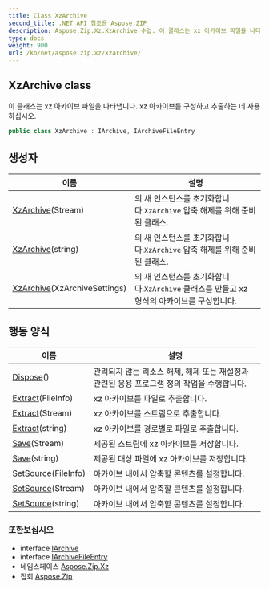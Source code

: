 ```yaml
---
title: Class XzArchive
second_title: .NET API 참조용 Aspose.ZIP
description: Aspose.Zip.Xz.XzArchive 수업. 이 클래스는 xz 아카이브 파일을 나타냅니다. xz 아카이브를 구성하고 추출하는 데 사용하십시오.
type: docs
weight: 900
url: /ko/net/aspose.zip.xz/xzarchive/
---
```

## XzArchive class

이 클래스는 xz 아카이브 파일을 나타냅니다. xz 아카이브를 구성하고 추출하는 데 사용하십시오.

```csharp
public class XzArchive : IArchive, IArchiveFileEntry
```

## 생성자

| 이름 | 설명 |
| --- | --- |
| [XzArchive](xzarchive/#constructor_1)(Stream) | 의 새 인스턴스를 초기화합니다.`XzArchive` 압축 해제를 위해 준비된 클래스. |
| [XzArchive](xzarchive/#constructor_2)(string) | 의 새 인스턴스를 초기화합니다.`XzArchive` 압축 해제를 위해 준비된 클래스. |
| [XzArchive](xzarchive/#constructor)(XzArchiveSettings) | 의 새 인스턴스를 초기화합니다.`XzArchive` 클래스를 만들고 xz 형식의 아카이브를 구성합니다. |

## 행동 양식

| 이름 | 설명 |
| --- | --- |
| [Dispose](../../aspose.zip.xz/xzarchive/dispose/)() | 관리되지 않는 리소스 해제, 해제 또는 재설정과 관련된 응용 프로그램 정의 작업을 수행합니다. |
| [Extract](../../aspose.zip.xz/xzarchive/extract/#extract_1)(FileInfo) | xz 아카이브를 파일로 추출합니다. |
| [Extract](../../aspose.zip.xz/xzarchive/extract/#extract_2)(Stream) | xz 아카이브를 스트림으로 추출합니다. |
| [Extract](../../aspose.zip.xz/xzarchive/extract/#extract)(string) | xz 아카이브를 경로별로 파일로 추출합니다. |
| [Save](../../aspose.zip.xz/xzarchive/save/#save)(Stream) | 제공된 스트림에 xz 아카이브를 저장합니다. |
| [Save](../../aspose.zip.xz/xzarchive/save/#save_1)(string) | 제공된 대상 파일에 xz 아카이브를 저장합니다. |
| [SetSource](../../aspose.zip.xz/xzarchive/setsource/#setsource)(FileInfo) | 아카이브 내에서 압축할 콘텐츠를 설정합니다. |
| [SetSource](../../aspose.zip.xz/xzarchive/setsource/#setsource_1)(Stream) | 아카이브 내에서 압축할 콘텐츠를 설정합니다. |
| [SetSource](../../aspose.zip.xz/xzarchive/setsource/#setsource_2)(string) | 아카이브 내에서 압축할 콘텐츠를 설정합니다. |

### 또한보십시오

* interface [IArchive](../../aspose.zip/iarchive/)
* interface [IArchiveFileEntry](../../aspose.zip/iarchivefileentry/)
* 네임스페이스 [Aspose.Zip.Xz](../../aspose.zip.xz/)
* 집회 [Aspose.Zip](../../)


